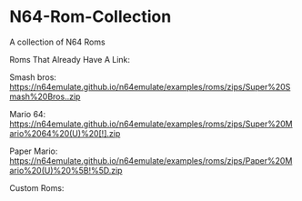# N64-Rom-Collection
A collection of N64 Roms

Roms That Already Have A Link:

Smash bros:       
https://n64emulate.github.io/n64emulate/examples/roms/zips/Super%20Smash%20Bros..zip

Mario 64: 
https://n64emulate.github.io/n64emulate/examples/roms/zips/Super%20Mario%2064%20(U)%20[!].zip

Paper Mario: 
https://n64emulate.github.io/n64emulate/examples/roms/zips/Paper%20Mario%20(U)%20%5B!%5D.zip

Custom Roms:
